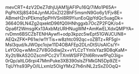 mevCRT+4zV2DeZ7dhjUjAM1jjAFIPu16Q/7iMo1P65A=
PqPhXSj8S404JynMJGxZl22BhF5msmN9Go6y1/Fjv8E=
ABmeH2rxPEkmq5pPHVSnl8R9YiunEoQjpYdQc5uagDk=
3664O9LN4Zg2qxektD96fQ0lHNhggxb7OcZP2FQK/o4=
Qpa6f2WmsgiKx13AxbMzURHNugWM+AmKwELXdxQMPYA=
rvDmn6BSCZbTENHAywfl+odp3kpzc5wEpt51GWJCUN8=
AEQxZFK+P61w/w1YTis+w8zhtc092qc+oZBTz+RF5gI=
Msl3qud/kJWOpc1ojw11D4OBAFEp2DLnDtSUsAlCs/Y=
LeYO0q+wMm27V8G0diwj2x+vYLCzTYmlxYaz9D8qKaM=
Xy2t/8kAS2OZscmPCc2VTXmWSlFPZhl6RnvwfPqO3ig=
0rQp/aItLG6rpi47MmPuke3XB390slsZFMkGN5Dp9ZE=
TqUYhs93PyO/ILLxmlz5OlgYMx27h6niNL2zSxZ0OqQ=
